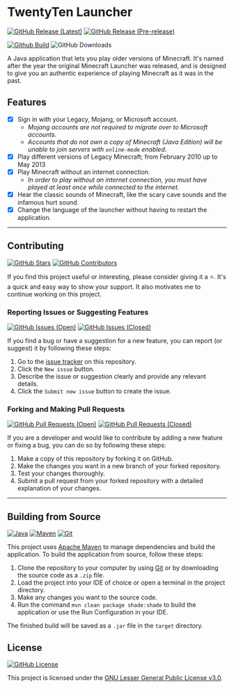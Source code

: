 # TwentyTen Launcher

[![GitHub Release (Latest)](https://img.shields.io/github/v/release/Kawaxte/TwentyTenLauncher?sort=date&logo=github&label=latest&style=for-the-badge)](https://github.com/Kawaxte/TwentyTenLauncher/releases/latest)
[![GitHub Release (Pre-release)](https://img.shields.io/github/v/release/Kawaxte/TwentyTenLauncher?include_prereleases&sort=date&logo=github&label=pre-release&style=for-the-badge)](https://github.com/Kawaxte/TwentyTenLauncher/releases)

[![Github Build](https://img.shields.io/github/actions/workflow/status/Kawaxte/TwentyTenLauncher/maven.yml?logo=github&style=for-the-badge)](https://github.com/Kawaxte/TwentyTenLauncher/actions/workflows/maven.yml)
![GitHub Downloads](https://img.shields.io/github/downloads/Kawaxte/TwentyTenLauncher/total?sort=semver&logo=github&style=for-the-badge)

A Java application that lets you play older versions of Minecraft. It's named
after the year the original Minecraft Launcher was released, and is
designed to give you an authentic experience of playing Minecraft as it was in the past.

## Features

- [x] Sign in with your Legacy, Mojang, or Microsoft account.
    - _Mojang accounts are not required to migrate over to Microsoft accounts._
    - _Accounts that do not own a copy of Minecraft (Java Edition) will be unable to join servers
      with `online-mode` enabled._
- [x] Play different versions of Legacy Minecraft; from February 2010 up to
  May 2013
- [x] Play Minecraft without an internet connection.
    - _In order to play without an internet connection, you must have played at least once while
      connected to the internet._
- [x] Hear the classic sounds of Minecraft, like the scary cave sounds and the infamous hurt sound.
- [x] Change the language of the launcher without having to restart the application.

---

## Contributing

[![GitHub Stars](https://img.shields.io/github/stars/Kawaxte/TwentyTenLauncher?logo=github&style=for-the-badge)](https://github.com/Kawaxte/TwentyTenLauncher/stargazers)
[![GitHub Contributors](https://img.shields.io/github/contributors/Kawaxte/TwentyTenLauncher?logo=github&style=for-the-badge)](https://github.com/Kawaxte/TwentyTenLauncher/graphs/contributors)

If you find this project useful or interesting, please consider giving it a ⭐. It's a
quick and easy way to show your support. It also motivates me to continue working on this project.

### Reporting Issues or Suggesting Features

[![GitHub Issues (Open)](https://img.shields.io/github/issues/Kawaxte/TwentyTenLauncher?logo=github&style=for-the-badge)](https://github.com/Kawaxte/TwentyTenLauncher/issues)
[![GitHub Issues (Closed)](https://img.shields.io/github/issues-closed/Kawaxte/TwentyTenLauncher?logo=github&style=for-the-badge)](https://github.com/Kawaxte/TwentyTenLauncher/issues?q=is%3Aissue+is%3Aclosed)

If you find a bug or have a suggestion for a new feature, you can report (or suggest) it by
following
these steps:

1. Go to the [issue tracker](https://github.com/Kawaxte/TwentyTenLauncher/issues) on this
   repository.
2. Click the `New issue` button.
3. Describe the issue or suggestion clearly and provide any relevant details.
4. Click the `Submit new issue` button to create the issue.

### Forking and Making Pull Requests

[![GitHub Pull Requests (Open)](https://img.shields.io/github/issues-pr/Kawaxte/TwentyTenLauncher?logo=github&style=for-the-badge)](https://github.com/Kawaxte/TwentyTenLauncher/pulls)
[![GitHub Pull Requests (Closed)](https://img.shields.io/github/issues-pr-closed/Kawaxte/TwentyTenLauncher?logo=github&style=for-the-badge)](https://github.com/Kawaxte/TwentyTenLauncher/pulls?q=is%3Apr+is%3Aclosed)

If you are a developer and would like to contribute by adding a new feature or
fixing a bug, you can do so by following these steps:

1. Make a copy of this repository by forking it on GitHub.
2. Make the changes you want in a new branch of your forked repository.
3. Test your changes thoroughly.
4. Submit a pull request from your forked repository with a detailed
   explanation of your changes.

---

## Building from Source

[![Java](https://img.shields.io/badge/Java-8%2B-blue?style=for-the-badge)](https://www.java.com/en/download/)
[![Maven](https://img.shields.io/badge/Maven-3.8.1-blue?logo=apachemaven&color=C71A36&style=for-the-badge)](https://maven.apache.org/download.cgi)
[![Git](https://img.shields.io/badge/Git-2.40.1-blue?logo=git&color=F05032&style=for-the-badge)](https://git-scm.com/downloads)

This project uses [Apache Maven](https://maven.apache.org/) to manage dependencies and build the
application. To build the application from source, follow these steps:

1. Clone the repository to your computer by using [Git](https://git-scm.com/) or by downloading the
   source code as a `.zip` file.
2. Load the project into your IDE of choice or open a terminal in the project directory.
3. Make any changes you want to the source code.
4. Run the command `mvn clean package shade:shade` to build the application or use the Run
   Configuration
   in your IDE.

The finished build will be saved as a `.jar` file in the `target` directory.

## License

[![GitHub License](https://img.shields.io/github/license/Kawaxte/TwentyTenLauncher?logo=github&style=for-the-badge)](https://github.com/Kawaxte/TwentyTenLauncher/blob/nightly/LICENSE)

This project is licensed under
the [GNU Lesser General Public License v3.0](https://choosealicense.com/licenses/lgpl-3.0/).